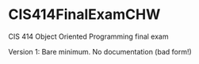 # CIS414FinalExamCHW
CIS 414 Object Oriented Programming final exam

Version 1: Bare minimum. No documentation (bad form!)
